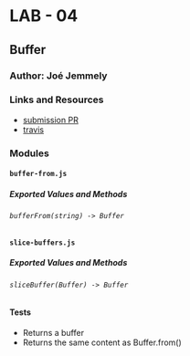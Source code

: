 # LAB - 04

## Buffer

### Author: Joé Jemmely

### Links and Resources

- [submission PR](http://xyz.com)
- [travis](https://travis-ci.com/401-advanced-javascript-joejemmely/lab-04)

### Modules

#### `buffer-from.js`

##### Exported Values and Methods

###### `bufferFrom(string) -> Buffer`

#### `slice-buffers.js`

##### Exported Values and Methods

###### `sliceBuffer(Buffer) -> Buffer`

#### Tests

- Returns a buffer
- Returns the same content as Buffer.from()
